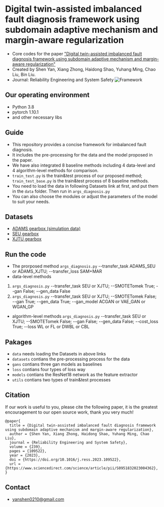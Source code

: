 # Digital twin-assisted imbalanced fault diagnosis framework using subdomain adaptive mechanism and margin-aware regularization
* Core codes for the paper ["Digital twin-assisted imbalanced fault diagnosis framework using subdomain adaptive mechanism and margin-aware regularization"](https://www.sciencedirect.com/science/article/pii/S0951832023004362)
* Created by Shen Yan, Xiang Zhong, Haidong Shao, Yuhang Ming, Chao Liu, Bin Liu.
* Journal: Reliability Engineering and System Safety
![Framework](https://github.com/yanshen0210/Digital-twin-assisted-imbalanced-fault-diagnosis-framework/blob/main/framework.jpg)
## Our operating environment
* Python 3.8
* pytorch  1.10.1
* and other necessary libs

## Guide 
* This repository provides a concise framework for imbalanced fault diagnosis. 
* It includes the pre-processing for the data and the model proposed in the paper. 
* We have also integrated 8 baseline methods including 4 data-level and 4 algorithm-level methods for comparison.
* `train_test.py` is the train&test process of our proposed method; `train_test_base.py` is the train&test process of 8 baseline methods.
* You need to load the data in following Datasets link at first, and put them in the `data` folder. Then run in `args_diagnosis.py`
* You can also choose the modules or adjust the parameters of the model to suit your needs.

## Datasets
* [ADAMS gearbox (simulation data)](https://drive.google.com/file/d/1dlaCZeV-5ACsC1EAuImljdtS53OprZ3V/view?usp=drive_link)
* [SEU gearbox](https://drive.google.com/file/d/1ZfKWYK-xRl3Oy7zMuzlmkSy9G4mQh0y1/view?usp=drive_link)
* [XJTU gearbox](https://drive.google.com/drive/folders/1ejGZu9oeL1D9nKN07Q7z72O8eFrWQTay?usp=sharing)

## Run the code
* The prorposed method
`args_diagnosis.py` --transfer_task ADAMS_SEU or ADAMS_XJTU; --transfer_loss SAM+MAR
* data-level methods
1. `args_diagnosis.py` --transfer_task SEU or XJTU; --SMOTETomek True; --gan False; --gen_data False
2. `args_diagnosis.py` --transfer_task SEU or XJTU; --SMOTETomek False; --gan True; --gen_data True; --gan_model ACGAN or VAE_GAN or WGAN_GP
* algorithm-level methods
`args_diagnosis.py` --transfer_task SEU or XJTU; --SMOTETomek False; --gan False; --gen_data False; --cost_loss True; --loss WL or FL or DWBL or CBL

## Pakages
* `data` needs loading the Datasets in above links
* `datasets` contians the pre-processing process for the data
* `gans` contians three gan models as baselines
* `loss` contians four types of loss way
* `models` contians the ResNet18 network as the feature extractor
* `utils` contians two types of train&test processes

## Citation
If our work is useful to you, please cite the following paper, it is the greatest encouragement to our open source work, thank you very much!
```
@paper{
  title = {Digital twin-assisted imbalanced fault diagnosis framework using subdomain adaptive mechanism and margin-aware regularization},
  author = {Shen Yan, Xiang Zhong, Haidong Shao, Yuhang Ming, Chao Liu},
  journal = {Reliability Engineering and System Safety},
  volume = {239},
  pages = {109522},
  year = {2023},
  doi = {https://doi.org/10.1016/j.ress.2023.109522},
  url = {https://www.sciencedirect.com/science/article/pii/S0951832023004362},
}
```

## Contact
- yanshen0210@gmail.com
